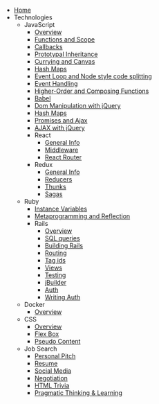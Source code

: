 <!-- docs/_sidebar.md -->

* [Home](/)
* Technologies
  * JavaScript
	* [Overview](/javascript/overview)
	* [Functions and Scope](/javascript/functions_and_scope)
	* [Callbacks](/javascript/callbacks)
	* [Prototypal Inheritance](/javascript/prototypal_inheritance)
	* [Currying and Canvas](/javascript/currying_and_canvas)
	* [Hash Maps](/javascript/js_hash_maps)
	* [Event Loop and Node style code splitting](/javascript/event_loop_and_node_code_splitting.md)
	* [Event Handling](/javascript/event_handling)
	* [Higher-Order and Composing Functions](/javascript/higher_order_and_composing_fuctions)
	* [Babel](/javascript/babel)
	* [Dom Manipulation with jQuery](/javascript/dom_manipulation_and_jquery)
	* [Hash Maps](/javascript/js_hash_maps)
	* [Promises and Ajax](javascript/promises_and_ajax)
	* [AJAX with jQuery](/javascript/jquery_ajax_and_promises)
	* React
	  * [General Info](/javascript/react/overview)
	  * [Middleware](/javascript/react/middleware)
	  * [React Router](/javascript/react/react_router)
	* Redux
	  * [General Info](/javascript/redux/overview)
	  * [Reducers](/javascript/redux/reducers_and_react)
	  * [Thunks](/javascript/redux/thunks_and_ajax)
	  * [Sagas](/javascript/redux/redux_sagas.md)
  * Ruby
	* [Instance Variables](/ruby/instance_variables)
	* [Metaprogramming and Reflection](/ruby/metaprogramming_and_reflection)
	* Rails
	  * [Overview](/ruby/rails/overview)
	  * [SQL queries](/ruby/rails/sql_in_rails_and_metaprogramming)
	  * [Building Rails](/ruby/rails/building_rails)
	  * [Routing](/ruby/rails/routing)
	  * [Tag ids](/ruby/rails/tag_ids)
	  * [Views](/ruby/rails/views)
	  * [Testing](/ruby/rails/testing)
	  * [jBuilder](/ruby/rails/jbuilder)
	  * [Auth](/ruby/rails/auth)
	  * [Writing Auth](/ruby/rails/building_auth)
  * Docker
	* [Overview](/Docker/overview)
  * CSS
	* [Overview](/css/overview)
	* [Flex Box](/css/flex_box_postion_and_rails)
	* [Pseudo Content](/css/pseudo_content)
  * Job Search
	* [Personal Pitch](/job_search/personal_pitch_notes)
	* [Resume](/job_search/resume_notes)
	* [Social Media](/job_search/social_media)
	* [Negotiation](/job_search/negotiation)
	* [HTML Trivia](/job_search/html_trivia)
	* [Pragmatic Thinking & Learning](/job_search/notes_on_pragmatic_thinking_and_learning)
